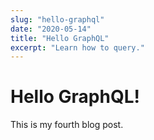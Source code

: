 ```yaml
---
slug: "hello-graphql"
date: "2020-05-14"
title: "Hello GraphQL"
excerpt: "Learn how to query."
---
```


# Hello GraphQL!

This is my fourth blog post.
